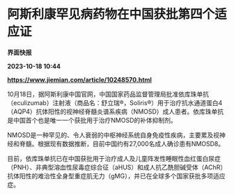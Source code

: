 # 阿斯利康罕见病药物在中国获批第四个适应证
**界面快报**

**2023-10-18 10:44**

**https://www.jiemian.com/article/10248570.html**

10月18日，据阿斯利康中国官网，中国国家药品监督管理局批准依库珠单抗（eculizumab）注射液（商品名：舒立瑞®，Soliris®）用于治疗抗水通道蛋白4（AQP4）抗体阳性的视神经脊髓炎谱系疾病（NMOSD）成人患者。依库珠单抗是中国首个也是唯一一个获批用于治疗NMOSD的补体抑制剂。

NMOSD是一种罕见的、令人衰弱的中枢神经系统自身免疫性疾病，主要累及视神经和脊髓。根据现有数据推断，目前中国约有27,000名成人确诊患有NMOSD8。

目前，依库珠单抗已在中国获批用于治疗成人及儿童阵发性睡眠性血红蛋白尿症（PNH）、非典型溶血性尿毒症综合征（aHUS）和成人抗乙酰胆碱受体（AChR）抗体阳性的难治性全身型重症肌无力（gMG），并已在全球多个国家获批多项适应症。